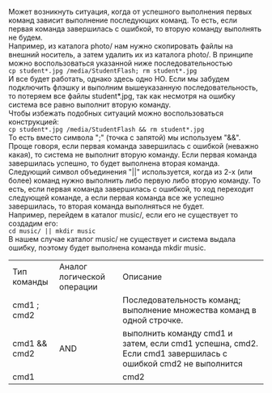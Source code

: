 Может возникнуть ситуация, когда от успешного выполнения первых команд зависит выполнение последующих команд. То есть, если первая команда завершилась с ошибкой, то вторую команду выполнять не будем.  
Например, из каталога photo/ нам нужно скопировать файлы на внешний носитель, а затем удалить их из каталога photo/. В принципе можно воспользоваться указанной ниже последовательностью    
`cp student*.jpg /media/StudentFlash; rm student*.jpg`  
И все будет работать, однако здесь одно НО. Если мы забудем подключить флэшку и выполним вышеуказанную последовательность, то потеряем все файлы student\*.jpg, так как несмотря на ошибку система все равно выполнит вторую команду.  
Чтобы избежать подобных ситуаций можно воспользоваться конструкцией:   
`cp student*.jpg /media/StudentFlash && rm student*.jpg`  
То есть вместо символа ";" (точка с запятой) мы используем "&&". Проще говоря, если первая команда завершилась с ошибкой (неважно какая), то система не выполнит вторую команду. Если первая команда завершилась успешно, то будет выполнена вторая команда.   
Следующий символ объединения "||" используется, когда из 2-х (или более) команд нужно выполнить либо первую либо вторую команду. То есть, если первая команда завершилась с ошибкой, то ход переходит следующей команде, а если первая команда все же успешно завершилась, то вторая команда выполняться не будет.   
Например, перейдем в каталог music/, если его не существует то создадим его:   
`cd music/ || mkdir music`  
В нашем случае каталог music/ не существует и система выдала ошибку, поэтому будет выполнена команда mkdir music.




|  |  |  |
| --- | --- | --- |
| Тип команды | Аналог логической операции | Описание |
| cmd1 ; cmd2  |  | Последовательность команд; выполнение множества команд в одной строчке. |
| cmd1 && cmd2 | AND | выполнить команду cmd1 и затем, если cmd1 успешна, cmd2. Если cmd1 завершилась с ошибкой cmd2 не выполнится  |
| cmd1 || cmd2 | OR | Выполнить или cmd1 или cmd2. cmd2 не будет выполнена, если cmd1 выполнилась успешно |


 

